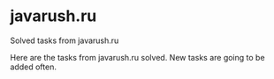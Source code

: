 # javarush.ru
Solved tasks from javarush.ru

Here are the tasks from javarush.ru solved. 
New tasks are going to be added often.
